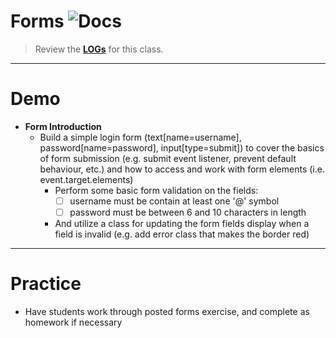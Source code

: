 # Forms ![Docs](https://img.shields.io/badge/Documentation%20Status-10--40%25%20Rough%20Outline-red?logo=Read%20the%20Docs)

> Review the [**LOGs**](./LOGs.md) for this class.

---

# Demo

- **Form Introduction**
  - Build a simple login form (text[name=username], password[name=password], input[type=submit]) to cover the basics of form submission (e.g. submit event listener, prevent default behaviour, etc.) and how to access and work with form elements (i.e. event.target.elements)
    - Perform some basic form validation on the fields:
      - [ ] username must be contain at least one '@' symbol
      - [ ] password must be between 6 and 10 characters in length
    - And utilize a class for updating the form fields display when a field is invalid (e.g. add error class that makes the border red)

----

# Practice

- Have students work through posted forms exercise, and complete as homework if necessary

<!-- -->